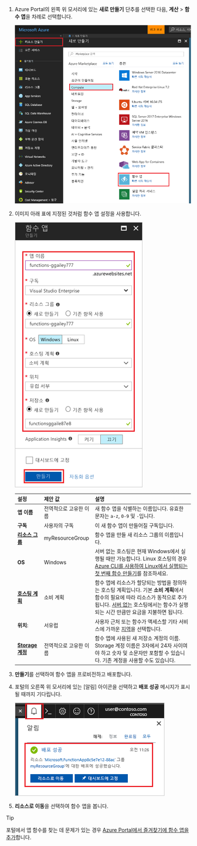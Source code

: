 1. Azure Portal의 왼쪽 위 모서리에 있는 **새로 만들기** 단추를 선택한 다음, **계산** > **함수 앱**을 차례로 선택합니다. 

    ![Azure Portal에서 함수 앱 만들기](./media/functions-create-function-app-portal/function-app-create-flow.png)

2. 이미지 아래 표에 지정된 것처럼 함수 앱 설정을 사용합니다.

    ![새 함수 앱 설정 정의](./media/functions-create-function-app-portal/function-app-create-flow2.png)

    | 설정      | 제안 값  | 설명                                        |
    | ------------ |  ------- | -------------------------------------------------- |
    | **앱 이름** | 전역적으로 고유한 이름 | 새 함수 앱을 식별하는 이름입니다. 유효한 문자는 `a-z`, `0-9` 및 `-`입니다.  | 
    | **구독** | 사용자의 구독 | 이 새 함수 앱이 만들어질 구독입니다. | 
    | **[리소스 그룹](../articles/azure-resource-manager/resource-group-overview.md)** |  myResourceGroup | 함수 앱을 만들 새 리소스 그룹의 이름입니다. | 
    | **OS** | Windows | 서버 없는 호스팅은 현재 Windows에서 실행될 때만 가능합니다. Linux 호스팅의 경우 [Azure CLI를 사용하여 Linux에서 실행되는 첫 번째 함수 만들기](../articles/azure-functions/functions-create-first-azure-function-azure-cli-linux.md)를 참조하세요. |
    | **[호스팅 계획](../articles/azure-functions/functions-scale.md)** |   소비 계획 | 함수 앱에 리소스가 할당되는 방법을 정의하는 호스팅 계획입니다. 기본 **소비 계획**에서 함수의 필요에 따라 리소스가 동적으로 추가됩니다. [서버 없는](https://azure.microsoft.com/overview/serverless-computing/) 호스팅에서는 함수가 실행되는 시간 만큼만 요금을 지불하면 됩니다.   |
    | **위치**: | 서유럽 | 사용자 근처 또는 함수가 액세스할 기타 서비스에 가까운 [지역](https://azure.microsoft.com/regions/)을 선택합니다. |
    | **[Storage 계정](../articles/storage/common/storage-create-storage-account.md#create-a-storage-account)** |  전역적으로 고유한 이름 |  함수 앱에 사용된 새 저장소 계정의 이름. Storage 계정 이름은 3자에서 24자 사이여야 하고 숫자 및 소문자만 포함할 수 있습니다. 기존 계정을 사용할 수도 있습니다. |

3. **만들기**를 선택하여 함수 앱을 프로비전하고 배포합니다. 

4. 포털의 오른쪽 위 모서리에 있는 [알림] 아이콘을 선택하고 **배포 성공** 메시지가 표시될 때까지 기다립니다. 

    ![새 함수 앱 설정 정의](./media/functions-create-function-app-portal/function-app-create-notification.png)

4. **리소스로 이동**을 선택하여 함수 앱을 봅니다.

>[!TIP]
>포털에서 앱 함수를 찾는 데 문제가 있는 경우 [Azure Portal에서 즐겨찾기에 함수 앱을 추가](../articles/azure-functions/functions-how-to-use-azure-function-app-settings.md#favorite)합니다.   

